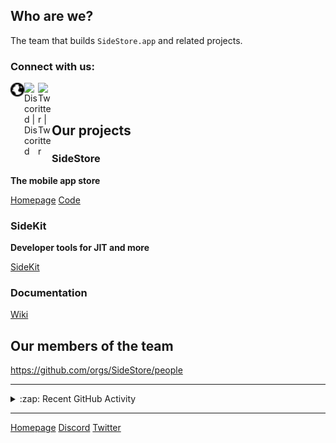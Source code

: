 <!-- 
Docs: How to use GitHub README and actions to auto-generate embedded content.
https://github.com/anuraghazra/github-readme-stats
https://www.youtube.com/watch?v=n6d4KHSKqGk
https://github.com/rahuldkjain/github-profile-readme-generator
 -->

## Who are we?

The team that builds `SideStore.app` and related projects.

### Connect with us:

<!--
[![Website](https://img.shields.io/website?label=sidestore.io&style=for-the-badge&url=https://sidestore.io)](https://sidestore.io)
[![Twitter Follow](https://img.shields.io/twitter/follow/sidestore_io?color=1DA1F2&logo=twitter&style=for-the-badge)](https://twitter.com/intent/follow?original_referer=https%3A%2F%2Fgithub.com%2Fsidestore&screen_name=sidestore)
[![GitHub Followers](https://img.shields.io/github/followers/sidestore?style=for-the-badge)]()
[![GitHub Sponsors](https://img.shields.io/github/sponsors/sidestore?style=for-the-badge
)]() 
-->

[<img align="left" alt="sidestore.io" width="22px" src="https://raw.githubusercontent.com/iconic/open-iconic/master/svg/globe.svg" />][website]
[<img align="left" alt="Discord | Discord" width="22px" src="https://cdn.jsdelivr.net/npm/simple-icons@v3/icons/discord.svg" />][discord]
[<img align="left" alt="Twitter | Twitter" width="22px" src="https://cdn.jsdelivr.net/npm/simple-icons@v3/icons/twitter.svg" />][twitter]

<br />
<br />

## Our projects

### SideStore

__The mobile app store__

[Homepage][website]
[Code][git.sidestore]

### SideKit

__Developer tools for JIT and more__

[SideKit][git.sidekit]

### Documentation

[Wiki][wiki]

## Our members of the team

https://github.com/orgs/SideStore/people

---

<details>
  <summary>:zap: Recent GitHub Activity</summary>

<!--START_SECTION:activity-->
1. 🗣 Commented on [#648](https://github.com/SideStore/SideStore/issues/648) in [SideStore/SideStore](https://github.com/SideStore/SideStore)
2. 🗣 Commented on [#22](https://github.com/SideStore/StosVPN/issues/22) in [SideStore/StosVPN](https://github.com/SideStore/StosVPN)
3. ❗️ Opened issue [#22](https://github.com/SideStore/StosVPN/issues/22) in [SideStore/StosVPN](https://github.com/SideStore/StosVPN)
4. ❗️ Closed issue [#21](https://github.com/SideStore/StosVPN/issues/21) in [SideStore/StosVPN](https://github.com/SideStore/StosVPN)
5. 🗣 Commented on [#21](https://github.com/SideStore/StosVPN/issues/21) in [SideStore/StosVPN](https://github.com/SideStore/StosVPN)
6. 🗣 Commented on [#21](https://github.com/SideStore/StosVPN/issues/21) in [SideStore/StosVPN](https://github.com/SideStore/StosVPN)
7. ❗️ Opened issue [#21](https://github.com/SideStore/StosVPN/issues/21) in [SideStore/StosVPN](https://github.com/SideStore/StosVPN)
8. ❗️ Closed issue [#16](https://github.com/SideStore/StosVPN/issues/16) in [SideStore/StosVPN](https://github.com/SideStore/StosVPN)
9. 🗣 Commented on [#20](https://github.com/SideStore/StosVPN/issues/20) in [SideStore/StosVPN](https://github.com/SideStore/StosVPN)
10. 🗣 Commented on [#20](https://github.com/SideStore/StosVPN/issues/20) in [SideStore/StosVPN](https://github.com/SideStore/StosVPN)
11. 🗣 Commented on [#20](https://github.com/SideStore/StosVPN/issues/20) in [SideStore/StosVPN](https://github.com/SideStore/StosVPN)
12. 🗣 Commented on [#20](https://github.com/SideStore/StosVPN/issues/20) in [SideStore/StosVPN](https://github.com/SideStore/StosVPN)
13. ❗️ Opened issue [#20](https://github.com/SideStore/StosVPN/issues/20) in [SideStore/StosVPN](https://github.com/SideStore/StosVPN)
14. 🗣 Commented on [#929](https://github.com/SideStore/SideStore/issues/929) in [SideStore/SideStore](https://github.com/SideStore/SideStore)
15. ❌ Closed PR [#74](https://github.com/SideStore/sidestore.github.io/pull/74) in [SideStore/sidestore.github.io](https://github.com/SideStore/sidestore.github.io)
16. ❌ Closed PR [#148](https://github.com/SideStore/SideStore-Docs/pull/148) in [SideStore/SideStore-Docs](https://github.com/SideStore/SideStore-Docs)
17. 🎉 Merged PR [#19](https://github.com/SideStore/StosVPN/pull/19) in [SideStore/StosVPN](https://github.com/SideStore/StosVPN)
18. 💪 Opened PR [#19](https://github.com/SideStore/StosVPN/pull/19) in [SideStore/StosVPN](https://github.com/SideStore/StosVPN)
19. 💪 Opened PR [#148](https://github.com/SideStore/SideStore-Docs/pull/148) in [SideStore/SideStore-Docs](https://github.com/SideStore/SideStore-Docs)
20. 💪 Opened PR [#74](https://github.com/SideStore/sidestore.github.io/pull/74) in [SideStore/sidestore.github.io](https://github.com/SideStore/sidestore.github.io)
<!--END_SECTION:activity-->

</details>

---

[Homepage][patreon] [Discord][discord] [Twitter][twitter]

<!--
- [Patreon][patreon]
- [OpenCollective][opencollective]
- [YouTube][youtube]
-->

[website]: https://sidestore.io
[wiki]: https://wiki.sidestore.io
[twitter]: https://twitter.com/sidestore_io
[discord]: https://discord.gg/sidestore-949183273383395328
[youtube]: https://youtube.com/TODO
[patreon]: https://www.patreon.com/SideStore
[opencollective]: https://opencollective.com/TODO
[git.sidestore]: https://github.com/SideStore/SideStore/
[git.sidekit]: https://github.com/SideStore/SideKit

